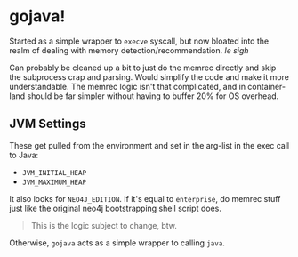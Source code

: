 # gojava!

Started as a simple wrapper to `execve` syscall, but now bloated into
the realm of dealing with memory detection/recommendation. *le sigh*

Can probably be cleaned up a bit to just do the memrec directly and
skip the subprocess crap and parsing. Would simplify the code and make
it more understandable. The memrec logic isn't that complicated, and
in container-land should be far simpler without having to buffer 20%
for OS overhead.

## JVM Settings
These get pulled from the environment and set in the arg-list in the
exec call to Java:

- `JVM_INITIAL_HEAP`
- `JVM_MAXIMUM_HEAP`

It also looks for `NEO4J_EDITION`. If it's equal to `enterprise`, do
memrec stuff just like the original neo4j bootstrapping shell script
does.

> This is the logic subject to change, btw.

Otherwise, `gojava` acts as a simple wrapper to calling `java`.
